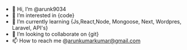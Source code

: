- 👋 Hi, I’m @arunk9034
- 👀 I’m interested in {code}
- 🌱 I’m currently learning {Js,React,Node, Mongoose, Next, Wordpres, Laravel, API's}
- 💞️ I’m looking to collaborate on {git}
- 📫 How to reach me @arunkumarkumar@gmail.com

<!---
arunk9034/arunk9034 is a ✨ special ✨ repository because its `README.md` (this file) appears on your GitHub profile.
You can click the Preview link to take a look at your changes.
--->
